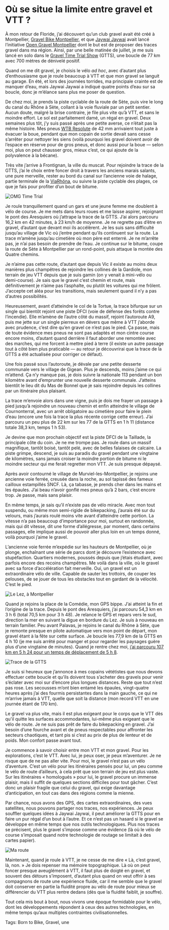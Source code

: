 # Où se situe la limite entre gravel et VTT ?

À mon retour de Floride, j’ai découvert qu’un club gravel avait été créé à Montpellier, [Gravel Bike Montpellier](https://www.facebook.com/groups/1341982659207358/), et que [Jaywai Jaywai](https://www.strava.com/athletes/17318132) avait lancé l’initiative [Open Gravel Montpellier](https://www.strava.com/clubs/475989/discussion) dont le but est de proposer des traces gravel dans ma région. Ainsi, par une belle matinée de juillet, je me suis lancé en solo dans le [Gravel Time Trial Show](https://www.strava.com/clubs/475989/group_events/529095) (GTTS), une boucle de 77 km avec 700 mètres de dénivelé positif.

Quand on me dit gravel, je choisis le vélo *ad hoc*, avec d’autant plus d’enthousiasme que je roule beaucoup à VTT et que mon gravel se languit au garage. En été, et lors des journées torrides, ma principale crainte est de manquer d’eau, mais Jaywai Jaywai a indiqué quatre points d’eau sur sa boucle, donc je m’élance sans plus me poser de question.

De chez moi, je prends la piste cyclable de la route de Sète, puis vire le long du canal du Rhône à Sète, collant à la voie fluviale par un petit sentier. Aucun doute, malgré la brise contraire, je file plus vite qu’à VTT, et sans le moindre effort. Le sol est parfaitement damé, un régal en gravel. Deux semaines plus tôt, j’y suis passé après une petite averse, ce n’était pas la même histoire. Mes pneus [WTB Resolute](https://www.wtb.com/products/resolute) de 42 mm arrivaient tout juste à évacuer la boue, pendant que mon copain de sortie devait sans cesse s’arrêter pour nettoyer les siens (voilà pourquoi les gravel doivent avoir de l’espace en réserve pour de gros pneus, et donc aussi pour la boue — selon moi, plus on peut chausser gros, mieux c’est, ce qui ajoute de la polyvalence à la bécane).

Très vite j’arrive à Frontignan, la ville du muscat. Pour rejoindre la trace de la GTTS, j’ai le choix entre foncer droit à travers les anciens marais salants, une pure merveille, rester au bord du canal sur l’ancienne voie de halage, partie terminale de la [ViaRhôna](https://www.viarhona.com/), ou suivre la piste cyclable des plages, ce que je fais pour profiter d’un bout de bitume.

![OMG Time Trial](https://tcrouzet.com/images_tc/2019/07/omg.jpg)

Je roule tranquillement quand un gars et une jeune femme me doublent à vélo de course. Je me mets dans leurs roues et me laisse aspirer, rejoignant le pont des Aresquiers où j’attrape la trace de la GTTS. J’ai alors parcouru 16,2 km en 42 minutes, à 23 km/h de moyenne. Je ne regrette pas d’être en gravel, d’autant que devant moi ils accélèrent. Je les suis sans difficulté jusqu’au village de Vic où j’entre pendant qu’ils continuent sur la route. La trace m’amène jusqu’au cimetière où mon père est enterré. Je ne m’arrête pas, je n’ai pas besoin de prendre de l’eau. Je continue sur le bitume, coupe la route de Sète à Montpellier par un rond-point, puis attaque la montée des Quatre chemins.

Je n’aime pas cette route, d’autant que depuis Vic il existe au moins deux manières plus champêtres de rejoindre les collines de la Gardiole, mon terrain de jeu VTT depuis que je suis gamin (on y venait à mini-vélo ou demi-course). Je sais que le gravel c’est chemin et route, mais définitivement je n’aime pas l’asphalte, ou plutôt les voitures qui me frôlent. J’accepte cet aléa pour les transitions, mais seulement quand il n’y a pas d’autres possibilités.

Heureusement, avant d’atteindre le col de la Tortue, la trace bifurque sur un single qui bientôt rejoint une piste DFCI (voie de défense des forêts contre l’incendie). Elle m’amène de l’autre côté du massif, rejoint l’autoroute A9, puis me jette sur un single pierreux en dévers que même à VTT j’aborde avec prudence, c’est dire qu’en gravel ce n’est pas le pied. Ça passe, mais de toute évidence mes pneus ne sont pas adaptés et mon cintre course encore moins, d’autant quand derrière il faut aborder une remontée avec des marches, qui me forcent à mettre pied à terre (il existe un autre passage tout à côté bien plus praticable — au retour je découvrirai que la trace de la GTTS a été actualisée pour corriger ce défaut).

Une fois passé sous l’autoroute, je dévale par une petite desserte communale vers le village de Gigean. Plus je descends, moins j’aime ce qui m’attend. Ça n’y manque pas, je dois suivre la nationale 113 pendant un bon kilomètre avant d’emprunter une nouvelle desserte communale. J’atteins bientôt le lieu dit du Mas de Bonnel que je sais rejoindre depuis les collines par un itinéraire plus plaisant.

La trace m’envoie alors dans une vigne, puis je dois me frayer un passage à pied jusqu’à rejoindre un nouveau chemin et enfin atteindre le village de Cournonterral, avec un arrêt obligatoire au cimetière pour faire le plein d’eau (encore une fois la trace la plus récente corrige cette erreur). J’ai parcouru un peu plus de 22 km sur les 77 de la GTTS en 1 h 11 (distance totale 38,3 km, temps 1 h 53).

Je devine que mon prochain objectif est la piste DFCI de la Taillade, la principale côte du coin. Je ne me trompe pas. Je roule dans un massif magnifique, tantôt boisé, tantôt pelé, avec de belles falaises de calcaire. La piste grimpe, descend, je suis au paradis du gravel pendant une vingtaine de kilomètres, sans jamais croiser la moindre portion de bitume ni le moindre secteur qui me ferait regretter mon VTT. Je suis presque dépaysé.

Après avoir contourné le village de Murviel-les-Montpellier, je rejoins une ancienne voie ferrée, creusée dans la roche, au sol tapissé des fameux cailloux estampillés SNCF. Là, ça tabasse, je prends cher dans les mains et les épaules. J’ai beau n’avoir gonflé mes pneus qu’à 2 bars, c’est encore trop. Je passe, mais sans plaisir.

En même temps, je sais qu’il n’existe pas de vélo miracle. Avec mon tout suspendu, ou même mon semi-rigide de bikepacking, j’aurais été sur du velours, mais j’aurais roulé moins vite avant d’atteindre cette portion. La vitesse n’a pas beaucoup d’importance pour moi, surtout en randonnée, mais qui dit vitesse, dit une forme d’allégresse, par moment, dans certains passages, elle implique aussi de pouvoir aller plus loin en un temps donné, voilà pourquoi j’aime le gravel.

L’ancienne voie ferrée m’expédie sur les hauteurs de Montpellier, où je plonge, enchaînant une série de parcs dont je découvre l’existence avec stupéfaction. Quartiers modernes, poussés depuis que j’étais étudiant, avec parfois encore des recoins champêtres. Me voilà dans la ville, où le gravel avec sa force d’accélération fait merveille. Oui, un gravel est un extraordinaire vélo de ville. Capable de sauter les trottoirs, de couper les pelouses, de se jouer de tous les obstacles tout en gardant de la vélocité. C’est le pied.

![Le Lez, à Montpellier](https://tcrouzet.com/images_tc/2019/07/IMG_5622.jpg)

Quand je rejoins la place de la Comédie, mon GPS bippe. J’ai atteint la fin et l’origine de la trace. Depuis le pont des Aresquiers, j’ai parcouru 54,3 km en 3 h 6 (total 70,5 km pour 3 h 48). Je relance le GPS et repars vers le sud, direction la mer en suivant la digue en bordure du Lez. Je suis à nouveau en terrain familier. Peu avant Palavas, je rejoins le canal du Rhône à Sète, que je remonte presque en pilote automatique vers mon point de départ, mon gravel étant à la fête sur cette surface. Je boucle les 77,9 km de la GTTS en 4 h 10 (je me suis arrêté pour manger et pour regarder les paysages guère plus d’une vingtaine de minutes). Quand je rentre chez moi, [j’ai parcouru 107 km en 5 h 24 pour un temps de déplacement de 5 h 8](https://www.strava.com/activities/2564273262).

![Trace de la GTTS](https://tcrouzet.com/images_tc/2019/07/omgtrace.jpg)

Je suis si heureux que j’annonce à mes copains vététistes que nous devons effectuer cette boucle et qu’ils doivent tous s’acheter des gravels pour venir s’éclater avec moi sur d’encore plus longues distances. Reste que tout n’est pas rose. Les secousses m’ont bien entamé les épaules, vingt-quatre heures après j’ai des fourmis persistantes dans la main gauche, ce qui ne m’arrive jamais à VTT, quelle que soit la distance (mon record VTT en une journée étant de 170 km).

Le gravel va plus vite, mais il est plus exigeant pour le corps que le VTT dès qu'il quitte les surfaces accommodantes, lui-même plus exigeant que le vélo de route. Je ne suis pas prêt de faire du bikepacking en gravel. J’ai besoin d’une fourche avant et de pneus respectables pour affronter les secteurs chaotiques, et tant pis si c’est au prix de plus de lenteur et de poids. Mon confort passe avant tout.

Je commence à savoir choisir entre mon VTT et mon gravel. Pour les explorations, c’est le VTT. Avec lui, je peux oser, je peux m’aventurer. Je ne risque que de ne pas aller vite. Pour moi, le gravel n’est pas un vélo d’aventure. C’est un vélo pour les itinéraires pensés pour lui, un peu comme le vélo de route d’ailleurs, à cela prêt que son terrain de jeu est plus vaste. Sur les itinéraires « homologués » pour lui, le gravel procure un immense plaisir, mais il suffit de quelques sections difficiles pour tout gâcher. C’est donc un plaisir fragile que celui du gravel, qui exige davantage d’anticipation, en tout cas dans des régions comme la mienne.

Par chance, nous avons des GPS, des cartes extraordinaires, des vues satellites, nous pouvons partager nos traces, nos expériences. Je peux souffler quelques idées à Jaywai Jaywai, il peut améliorer la GTTS pour en faire un pur régal d’un bout à l’autre. Et ce n’est pas un hasard si le gravel se développe en même temps que nos outils technologiques. Plus nos traces se précisent, plus le gravel s’impose comme une évidence (là où le vélo de course s’imposait quand notre technologie de routage se limitait à des cartes papier).

![Ma route](https://tcrouzet.com/images_tc/2019/07/magtts.jpg)

Maintenant, quand je roule à VTT, je ne cesse de me dire « Là, c’est gravel, là, non. » Je dois repenser ma mémoire topographique. Là où on peut foncer presque aveuglément à VTT, il faut plus de doigté en gravel, et souvent des détours s’imposent, d’autant plus quand on veut offrir à ses compagnons de route une expérience fluide, car il me semble que le gravel doit conserver en partie la fluidité propre au vélo de route pour mieux se différencier du VTT plus rentre dedans (dès que la fluidité faiblit, je souffre).

Tout cela mis bout à bout, nous vivons une époque formidable pour le vélo, dont les développements répondent à ceux des autres technologies, en même temps qu’aux multiples contraintes civilisationnelles.

Tags: Born to Bike, Gravel, une